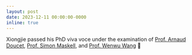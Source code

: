 ```yaml
---
layout: post
date: 2023-12-11 00:00:00-0000
inline: true
---
```


Xiongjie passed his PhD viva voce under the examination of [Prof. Arnaud Doucet]([https://scholar.google.co.uk/citations?user=W4SZGV8AAAAJ&hl=en] "University of Oxford"), [Prof. Simon Maskell]([https://scholar.google.co.uk/citations?user=p1OtmlsAAAAJ&hl=en&oi=ao] "University of Liverpool"), and [Prof. Wenwu Wang]([https://scholar.google.co.uk/citations?user=JQFnV5IAAAAJ&hl=en] "University of Surrey") 🎉
